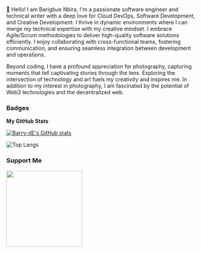 👋 Hello! I am Barigbue Nbira, I'm a passionate software engineer and technical writer with a deep love for Cloud DevOps, Software Development, and Creative Development. I thrive in dynamic environments where I can merge my technical expertise with my creative mindset.
I embrace Agile/Scrum methodologies to deliver high-quality software solutions efficiently. I enjoy collaborating with cross-functional teams, fostering communication, and ensuring seamless integration between development and operations.

Beyond coding, I have a profound appreciation for photography, capturing moments that tell captivating stories through the lens. Exploring the intersection of technology and art fuels my creativity and inspires me.
In addition to my interest in photography, I am fascinated by the potential of Web3 technologies and the decentralized web. 

### Badges

<b>My GitHub Stats</b>

<a href="http://www.github.com/Barry-dE"><img src="https://github-readme-stats.vercel.app/api?username=Barry-dE&show_icons=true&hide=&count_private=true&title_color=ffffff&text_color=ffffff&icon_color=f97316&bg_color=000000&hide_border=true&show_icons=true" alt="Barry-dE's GitHub stats" /></a>

![Top Langs](https://github-readme-stats.vercel.app/api/top-langs/?username=Barry-dE&hide_progress=true)
### Support Me

<a href="https://www.buymeacoffee.com/Barigbue Nbira"><img src="https://cdn.buymeacoffee.com/buttons/v2/default-yellow.png" width="200" /></a>
